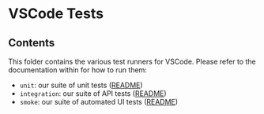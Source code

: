 # VSCode Tests

## Contents

This folder contains the various test runners for VSCode. Please refer to the
documentation within for how to run them:

-   `unit`: our suite of unit tests ([README](unit/README.md))
-   `integration`: our suite of API tests
    ([README](integration/browser/README.md))
-   `smoke`: our suite of automated UI tests ([README](smoke/README.md))
